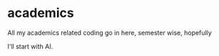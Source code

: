 # academics
All my academics related coding go in here, semester wise, hopefully

I'll start with AI.
